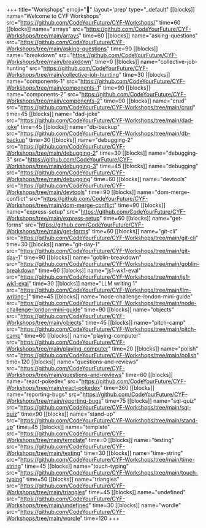 +++
title="Workshops"
emoji="🧰"
layout='prep'
type="_default"
[[blocks]]
name="Welcome to CYF Workshops"
src="https://github.com/CodeYourFuture/CYF-Workshops/"
time=60
[[blocks]]
name="arrays"
src="https://github.com/CodeYourFuture/CYF-Workshops/tree/main/arrays"
time=60
[[blocks]]
name="asking-questions"
src="https://github.com/CodeYourFuture/CYF-Workshops/tree/main/asking-questions"
time=90
[[blocks]]
name="breakdown"
src="https://github.com/CodeYourFuture/CYF-Workshops/tree/main/breakdown"
time=0
[[blocks]]
name="collective-job-hunting"
src="https://github.com/CodeYourFuture/CYF-Workshops/tree/main/collective-job-hunting"
time=30
[[blocks]]
name="components-1"
src="https://github.com/CodeYourFuture/CYF-Workshops/tree/main/components-1"
time=90
[[blocks]]
name="components-2"
src="https://github.com/CodeYourFuture/CYF-Workshops/tree/main/components-2"
time=90
[[blocks]]
name="crud"
src="https://github.com/CodeYourFuture/CYF-Workshops/tree/main/crud"
time=45
[[blocks]]
name="dad-joke"
src="https://github.com/CodeYourFuture/CYF-Workshops/tree/main/dad-joke"
time=45
[[blocks]]
name="db-backup"
src="https://github.com/CodeYourFuture/CYF-Workshops/tree/main/db-backup"
time=30
[[blocks]]
name="debugging-2"
src="https://github.com/CodeYourFuture/CYF-Workshops/tree/main/debugging-2"
time=30
[[blocks]]
name="debugging-3"
src="https://github.com/CodeYourFuture/CYF-Workshops/tree/main/debugging-3"
time=45
[[blocks]]
name="debugging"
src="https://github.com/CodeYourFuture/CYF-Workshops/tree/main/debugging"
time=60
[[blocks]]
name="devtools"
src="https://github.com/CodeYourFuture/CYF-Workshops/tree/main/devtools"
time=90
[[blocks]]
name="dom-merge-conflict"
src="https://github.com/CodeYourFuture/CYF-Workshops/tree/main/dom-merge-conflict"
time=90
[[blocks]]
name="express-setup"
src="https://github.com/CodeYourFuture/CYF-Workshops/tree/main/express-setup"
time=60
[[blocks]]
name="get-forms"
src="https://github.com/CodeYourFuture/CYF-Workshops/tree/main/get-forms"
time=60
[[blocks]]
name="git-cli"
src="https://github.com/CodeYourFuture/CYF-Workshops/tree/main/git-cli"
time=30
[[blocks]]
name="git-day-1"
src="https://github.com/CodeYourFuture/CYF-Workshops/tree/main/git-day-1"
time=90
[[blocks]]
name="goblin-breakdown"
src="https://github.com/CodeYourFuture/CYF-Workshops/tree/main/goblin-breakdown"
time=60
[[blocks]]
name="js1-wk1-eval"
src="https://github.com/CodeYourFuture/CYF-Workshops/tree/main/js1-wk1-eval"
time=30
[[blocks]]
name="LLM writing 1"
src="https://github.com/CodeYourFuture/CYF-Workshops/tree/main/llm-writing-1"
time=45
[[blocks]]
name="node-challenge-london-mini-guide"
src="https://github.com/CodeYourFuture/CYF-Workshops/tree/main/node-challenge-london-mini-guide"
time=90
[[blocks]]
name="objects"
src="https://github.com/CodeYourFuture/CYF-Workshops/tree/main/objects"
time=45
[[blocks]]
name="pitch-camp"
src="https://github.com/CodeYourFuture/CYF-Workshops/tree/main/pitch-camp"
time=60
[[blocks]]
name="playing-computer"
src="https://github.com/CodeYourFuture/CYF-Workshops/tree/main/playing-computer"
time=20
[[blocks]]
name="polish"
src="https://github.com/CodeYourFuture/CYF-Workshops/tree/main/polish"
time=120
[[blocks]]
name="questions-and-reviews"
src="https://github.com/CodeYourFuture/CYF-Workshops/tree/main/questions-and-reviews"
time=60
[[blocks]]
name="react-pokedex"
src="https://github.com/CodeYourFuture/CYF-Workshops/tree/main/react-pokedex"
time=360
[[blocks]]
name="reporting-bugs"
src="https://github.com/CodeYourFuture/CYF-Workshops/tree/main/reporting-bugs"
time=75
[[blocks]]
name="sql-quiz"
src="https://github.com/CodeYourFuture/CYF-Workshops/tree/main/sql-quiz"
time=90
[[blocks]]
name="stand-up"
src="https://github.com/CodeYourFuture/CYF-Workshops/tree/main/stand-up"
time=45
[[blocks]]
name="template"
src="https://github.com/CodeYourFuture/CYF-Workshops/tree/main/template"
time=0
[[blocks]]
name="testing"
src="https://github.com/CodeYourFuture/CYF-Workshops/tree/main/testing"
time=30
[[blocks]]
name="time-string"
src="https://github.com/CodeYourFuture/CYF-Workshops/tree/main/time-string"
time=45
[[blocks]]
name="touch-typing"
src="https://github.com/CodeYourFuture/CYF-Workshops/tree/main/touch-typing"
time=50
[[blocks]]
name="triangles"
src="https://github.com/CodeYourFuture/CYF-Workshops/tree/main/triangles"
time=45
[[blocks]]
name="undefined"
src="https://github.com/CodeYourFuture/CYF-Workshops/tree/main/undefined"
time=30
[[blocks]]
name="wordle"
src="https://github.com/CodeYourFuture/CYF-Workshops/tree/main/wordle"
time=120
+++
